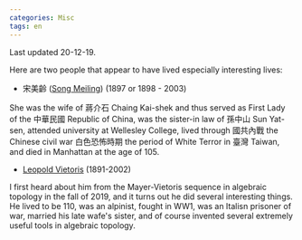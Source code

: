 ```yaml
---
categories: Misc
tags: en
---
```


Last updated 20-12-19.

Here are two people that appear to have lived especially interesting lives:

- 宋美齡 ([Song Meiling](https://en.wikipedia.org/wiki/Soong_Mei-ling)) (1897 or 1898 - 2003)

She was the wife of 蔣介石 Chaing Kai-shek and thus served as First Lady of the 中華民國 Republic of China, was the sister-in law of 孫中山 Sun Yat-sen, attended university at Wellesley College, lived through 國共內戰 the Chinese civil war 白色恐怖時期 the period of White Terror in 臺灣 Taiwan, and died in Manhattan at the age of 105.

- [Leopold Vietoris](https://en.wikipedia.org/wiki/Leopold_Vietoris) (1891-2002)

I first heard about him from the Mayer-Vietoris sequence in algebraic topology in the fall of 2019, and it turns out he did several interesting things.
He lived to be 110, was an alpinist, fought in WW1, was an Italisn prisoner of war, married his late wafe's sister, and of course invented several extremely useful tools in algebraic topology.
